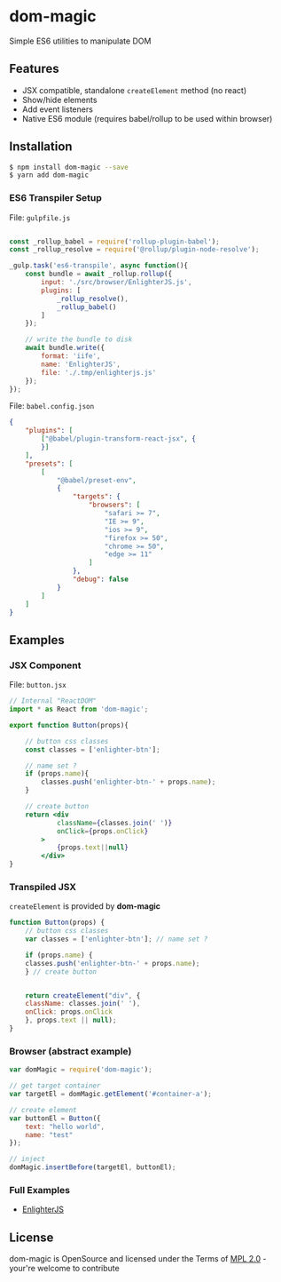 dom-magic
=========================================

Simple ES6 utilities to manipulate DOM

## Features ##

* JSX compatible, standalone `createElement` method (no react)
* Show/hide elements
* Add event listeners
* Native ES6 module (requires babel/rollup to be used within browser)

## Installation ##

```bash
$ npm install dom-magic --save
$ yarn add dom-magic
```

### ES6 Transpiler Setup ###

File: `gulpfile.js`

```js

const _rollup_babel = require('rollup-plugin-babel');
const _rollup_resolve = require('@rollup/plugin-node-resolve');

_gulp.task('es6-transpile', async function(){
    const bundle = await _rollup.rollup({
        input: './src/browser/EnlighterJS.js',
        plugins: [
            _rollup_resolve(),
            _rollup_babel()
        ]
    });

    // write the bundle to disk
    await bundle.write({
        format: 'iife',
        name: 'EnlighterJS',
        file: './.tmp/enlighterjs.js'
    });
});
```

File: `babel.config.json`

```json
{
    "plugins": [
        ["@babel/plugin-transform-react-jsx", {
        }]
    ],
    "presets": [
        [
            "@babel/preset-env",
            {
                "targets": {
                    "browsers": [
                        "safari >= 7",
                        "IE >= 9",
                        "ios >= 9",
                        "firefox >= 50",
                        "chrome >= 50",
                        "edge >= 11"
                    ]
                },
                "debug": false
            }
        ]
    ]
}
```

## Examples ##

### JSX Component ###

File: `button.jsx`

```jsx
// Internal "ReactDOM"
import * as React from 'dom-magic';

export function Button(props){

    // button css classes
    const classes = ['enlighter-btn'];

    // name set ?
    if (props.name){
        classes.push('enlighter-btn-' + props.name);
    }

    // create button
    return <div 
            className={classes.join(' ')} 
            onClick={props.onClick}
        >
            {props.text||null}
        </div>
}
```

### Transpiled JSX ###

`createElement` is provided by **dom-magic**

```js
function Button(props) {
    // button css classes
    var classes = ['enlighter-btn']; // name set ?

    if (props.name) {
    classes.push('enlighter-btn-' + props.name);
    } // create button


    return createElement("div", {
    className: classes.join(' '),
    onClick: props.onClick
    }, props.text || null);
}
```

### Browser (abstract example) ###

```js
var domMagic = require('dom-magic');

// get target container
var targetEl = domMagic.getElement('#container-a');

// create element
var buttonEl = Button({
    text: "hello world",
    name: "test"
});

// inject
domMagic.insertBefore(targetEl, buttonEl);
```


### Full Examples ###

* [EnlighterJS](https://github.com/EnlighterJS/EnlighterJS)

## License ##

dom-magic is OpenSource and licensed under the Terms of [MPL 2.0](https://opensource.org/licenses/mpl-2.0) - your're welcome to contribute